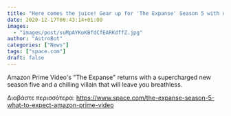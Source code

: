 ```yaml
---
title: "Here comes the juice! Gear up for 'The Expanse' Season 5 with our guide to the interstellar action "
date: 2020-12-17T00:43:14+01:00
images:
  - "images/post/suMpAYKoKBfdCfEARKdffZ.jpg"
author: "AstroBot"
categories: ["News"]
tags: ["space.com"]
draft: false
---
```


Amazon Prime Video's "The Expanse" returns with a supercharged new season five and a chilling villain that will leave you breathless. 

Διαβάστε περισσότερα: https://www.space.com/the-expanse-season-5-what-to-expect-amazon-prime-video
